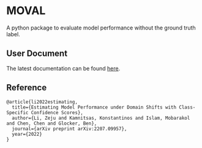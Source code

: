 # MOVAL


A python package to evaluate model performance without the ground truth label.

## User Document

The latest documentation can be found [here](https://moval.readthedocs.io/en/latest/index.html).

## Reference

```
@article{li2022estimating,
  title={Estimating Model Performance under Domain Shifts with Class-Specific Confidence Scores},
  author={Li, Zeju and Kamnitsas, Konstantinos and Islam, Mobarakol and Chen, Chen and Glocker, Ben},
  journal={arXiv preprint arXiv:2207.09957},
  year={2022}
}
```